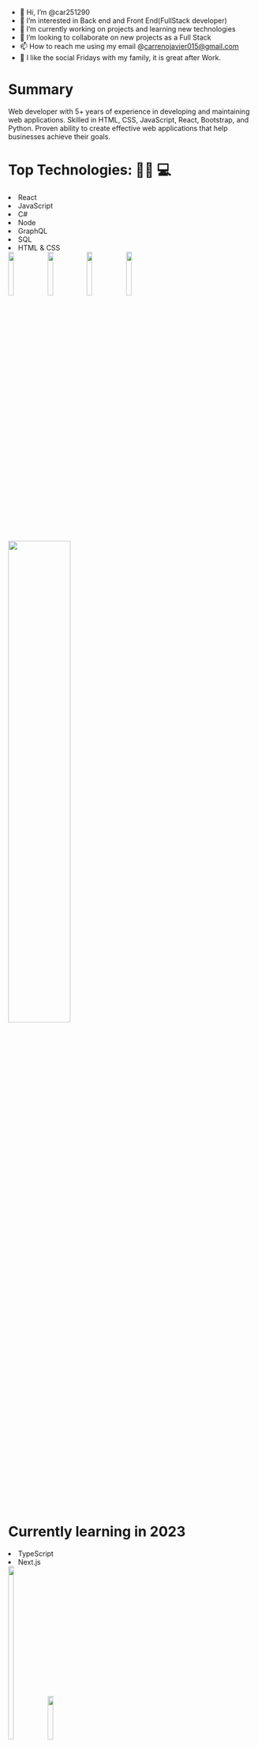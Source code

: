 - 👋 Hi, I’m @car251290
- 👀 I’m interested in Back end and Front End(FullStack developer)
- 🌱 I’m currently working on projects and learning new technologies
- 💞️ I’m looking to collaborate on new projects as a Full Stack
- 📫 How to reach me using my email @carrenojavier015@gmail.com
- 🍺 I like the social Fridays with my family, it is great after Work.

# Summary
Web developer with 5+ years of experience in developing and maintaining web applications. Skilled in HTML, CSS, JavaScript, React, Bootstrap, and Python. Proven ability to create effective web applications that help businesses achieve their goals.

 # Top Technologies: 👨‍💻 💻
 
<li> React</li>
<li> JavaScript</li>
<li> C#</li>
<li> Node </li>
<li> GraphQL</li>
<li> SQL </li>
<li>HTML & CSS </li>


<div>
 <img style="width: 15%;height:15%;" src="https://www.pngfind.com/pngs/m/685-6854970_react-logo-png-png-download-logo-png-reactjs.png">
 <img style="width: 15%;height:15%;" src="https://upload.wikimedia.org/wikipedia/commons/6/6a/JavaScript-logo.png"> 
 <img style="width: 15%;height:15%;" src="https://static.cdnlogo.com/logos/c/27/c.svg"> 
  <img style="width: 15%;height:15%;" src="https://w7.pngwing.com/pngs/452/24/png-transparent-js-logo-node-logos-and-brands-icon.png"> 
 <img style=width:50%;height:50% src="https://miro.medium.com/v2/resize:fit:792/1*lJ32Bl-lHWmNMUSiSq17gQ.png">
 </div>
 
 # Currently learning in 2023
 <li> TypeScript</li>
 <li> Next.js </li>
 <div>
 <img style ="width:15%; height:30%;" src="https://pathfortune.com/wp-content/uploads/2022/05/Rlogical-Blog-Images-thumbnail-1.png">
 <img style="width: 15%;height:15%;" src="https://upload.wikimedia.org/wikipedia/commons/thumb/4/4c/Typescript_logo_2020.svg/1200px-Typescript_logo_2020.svg.png"> 
 </div>
 
 # Cloud:
- MongoDB 
- Azure 
- AWS
- Google Cloud

<div>
 <img style="width: 15%;height:15%;" src="https://download.logo.wine/logo/Amazon_Web_Services/Amazon_Web_Services-Logo.wine.png"> 
 <img style="width: 15%;height:15%;" src="https://swimburger.net/media/ppnn3pcl/azure.png"> 
 <img style="width: 25%;height:25%;" src="https://e7.pngegg.com/pngimages/836/126/png-clipart-mongodb-inc-database-scalability-business-text-people.png"> 
  <img style="width: 25%;height:25%;" src="https://cloud.google.com/_static/cloud/images/social-icon-google-cloud-1200-630.png"> 
 </div>
 
 
<!---
car251290/car251290 is a ✨ special ✨ repository because its `README.md` (this file) appears on your GitHub profile.
You can click the Preview link to take a look at your changes.
--->
